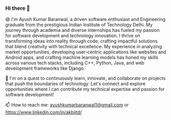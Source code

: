 ### Hi there 👋
😄 I'm Ayush Kumar Baranwal, a driven software enthusiast and Engineering graduate from the prestigious Indian Institute of Technology Delhi. My journey through academia and diverse internships has fueled my passion for software development and technology innovation. I thrive on transforming ideas into reality through code, crafting impactful solutions that blend creativity with technical excellence. My experience in analyzing market opportunities, developing user-centric applications like websites and Android apps, and crafting machine learning models has honed my skills across various tech stacks, including C++, Python, Java, and web development frameworks like Django.

🌱 I'm on a quest to continuously learn, innovate, and collaborate on projects that push the boundaries of technology. Let's connect and explore opportunities where I can contribute my technical expertise and passion for software development!

📫 How to reach me: ayushkumarbaranwal1@gmail.com or https://www.linkedin.com/in/akbiitd/

<!--
**Ayush-Baranwal-X/Ayush-Baranwal-X** is a ✨ _special_ ✨ repository because its `README.md` (this file) appears on your GitHub profile.

Here are some ideas to get you started:

- 🔭 I’m currently working on ...
- 🌱 I’m currently learning ...
- 👯 I’m looking to collaborate on ...
- 🤔 I’m looking for help with ...
- 💬 Ask me about ...
- 📫 How to reach me: ...
- 😄 Pronouns: ...
- ⚡ Fun fact: ...
-->
